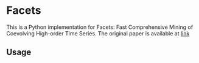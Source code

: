 # Facets

This is a Python implementation for Facets:
Fast Comprehensive Mining of Coevolving High-order Time Series.
The original paper is available at [link](http://ycai.ws.gc.cuny.edu/files/2015/07/Facets_KDD15.pdf)

## Usage

